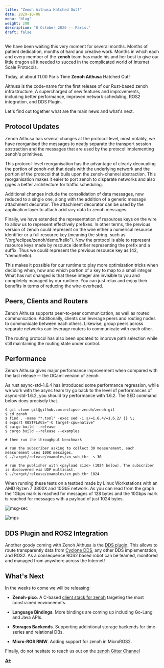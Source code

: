 ```yaml
---
title: "Zenoh Aithusa Hatched Out!"
date: 2020-10-08
menu: "blog"
weight: 200
description: "8 October 2020 -- Paris."
draft: false
---
```

We have been waiting this very moment for several months. Months of patient
dedication, months of hard and creative work. Months in which each and every
member of the **zenoh** team  has made his and her best to give our little dragon all
it needed to succed in the complicated world of Internet Scale Protocols.

Today, at about 11.00 Paris Time **Zenoh Aithusa** Hatched Out!

Aithusa is the code-name for the first release of our Rust-based zenoh infrastructure,
A supercharged of new features and improvements, including better performance,
improved network scheduling, ROS2 integration, and DDS Plugin.

Let's find out together what are the main news and what's next.

## Protocol Updates
Zenoh Aithusa has several changes at the protocol level, most notably,
we have reorganised the messages to neatly separate the transport session
abstraction and the messages that are used by the protocol implementing
zenoh's primitives.

This protocol-level reorganisation has the advantage of clearly decoupling
the portion of zenoh-net that deals with the underlying network and the portion
of the protocol that buils upon the zenoh-channel abstraction. This reorganisation
makes it eaier to port zenoh to disparate networks and also giges a better
architecture for traffic scheduling.

Additional changes include the consolidation of data messages, now reduced to a
single one, along with the addition of a generic message attachment decorator.
The attachment decorator can be used by the application layer to attach arbitrary
data to zenoh messages.

Finally, we have extended the representation of resources keys on the wire to allow
us to represent effectively prefixes. In other terms, the previous version of zenoh
could represent on the wire either a numerical resource identifier or a full
resource key (meaning the string, such as "/org/eclipse/zenoh/demo/hello").
Now the protocol is able to represent resource keys made by resource identifier
representing the prefix and a suffix. Thus we could represent the previous resource
key as (42, "demo/hello).

This makes it possible for our runtime to play more optimisation tricks when
deciding when, how and which portion of a key to map to a small integer.
What has not changed is that these integer are invisible to you and completely
managed by our runtime. You can just relax and enjoy their benefits in terms
of reducing the wire-overhead.

## Peers, Clients and Routers
Zenoh Aithusa supports peer-to-peer communication, as well as routed communication.
Additionally, clients can leverage peers and routing nodes to communicate between
each others. Likewise, group peers across separate networks can leverage routers
to communicate with each other.

The routing protocol has also been updated to improve path selection
while still maintaining the routing state under control.

## Performance
Zenoh Aithusa gives major performance improvement when compared with the last release
-- the OCaml version of zenoh.

As rust async-std-1.6.4 has introduced some performance regression, while we work
with the async team try go back to the level of performances of async-std-1.6.2,
you should try performance with 1.6.2. The SED command below does precisely that.

```
$ git clone git@github.com:eclipse-zenoh/zenoh.git
$ cd zenoh
$ find . -name "*.toml" -exec sed -i s/=1.6.4/=1.6.2/ {} \;
$ export RUSTFLAGS="-C target-cpu=native"
$ cargo build --release
$ cargo build --release --examples

# then run the throughput benchmark

# run the subscriber asking to collect 30 measurement, each measurement uses 100K messages.
$ ./target/release/examples/zn_sub_thr -s 30

# run the publisher with <payload size> (1024 below). The subscriber is discovered via UDP multicast.
$ ./target/release/examples/zn_pub_thr 1024
```

When running these tests on a testbed made by  Linux Workstations with an AMD Ryzen 7 3800X and 10GbE network. As you can read from the graph the 1Gbps mark is reached for messages of 128 bytes and the 10Gbps mark is reached for messages with a payload of just 1024 bytes.

![msg-sec](../../img/perf/2020.10.08-mgs-sec.png)

![mps](../../img/perf/2020.10.08-mbps.png)

## DDS Plugin and ROS2 Integration
Another goody coming with Zenoh Aithusa is the [DDS plugin](https://github.com/eclipse-zenoh/zenoh-plugin-dds). This allows to route transparently data from [Cyclone DDS](http://github.com/eclipse-cyclonedds/cyclonedds),  any other DDS implementation, and ROS2. As a consequence ROS2 based robot can be teamed, monitored and managed from anywhere across the Internet!

## What's Next
In the weeks to come we will be releasing:

- **Zenoh-pico**. A C-based [client stack for zenoh](https://github.com/eclipse-zenoh/zenoh/wiki/Zenoh--For-Microcontrollers) targeting the most constrained environemnts.

- **Language Bindings**. More bindings are coming up including Go-Lang and Java APIs.

- **Storages Backends**. Supporting addintional storage backends for time-series and
relational DBs.

- **Micro-ROS RMW**. Adding support for zenoh in MicroROS2.


Finally, do not hesitate to reach us out on the [zenoh Gitter Channel](http://gitter.im/atolab/zenoh)


[**A+**](https://github.com/kydos/)
